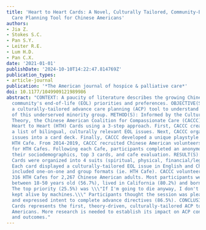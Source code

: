 ```yaml
---
title: 'Heart to Heart Cards: A Novel, Culturally Tailored, Community-Based Advance
  Care Planning Tool for Chinese Americans'
authors:
- Jia Z.
- Stokes S.C.
- Pan S.Y.
- Leiter R.E.
- Lum H.D.
- Pan C.X.
date: '2021-01-01'
publishDate: '2024-10-10T14:22:47.814769Z'
publication_types:
- article-journal
publication: '*The American journal of hospice & palliative care*'
doi: 10.1177/1049909121989986
abstract: "CONTEXT: A paucity of literature describes the growing Chinese American
  community's end-of-life (EOL) priorities and preferences. OBJECTIVE(S): Develop
  a culturally-tailored advance care planning (ACP) tool to understand the EOL preferences
  of this underserved minority group. METHOD(S): Informed by the Cultural Appropriateness
  Theory, the Chinese American Coalition for Compassionate Care (CACCC) developed
  Heart to Heart (HTH) Cards using a 3-step approach. First, CACCC created and refined
  a list of bilingual, culturally relevant EOL issues. Next, CACCC organized the EOL
  issues into a card deck. Finally, CACCC developed a unique playstyle of the cards-the
  HTH Cafe. From 2014-2019, CACCC recruited Chinese American volunteers and participants
  for HTH Cafes. Following each Cafe, participants completed an anonymous survey describing
  their sociodemographics, top 3 cards, and cafe evaluation. RESULT(S): The 54 HTH
  Cards were organized into 4 suits (spiritual, physical, financial/legal, and social).
  Each card displayed a culturally-tailored EOL issue in English and Chinese. Playstyles
  included one-on-one and group formats (ie. HTH Cafe). CACCC volunteers conducted
  316 HTH Cafes for 2,267 Chinese American adults. Most participants were female (61.6%),
  between 18-50 years old (56.7%), lived in California (80.2%) and born in Asia (74.3%).
  The top priority (25.5%) was \\\"If I'm going to die anyway, I don't want to be
  kept alive by machines.\\\" Participants thought the session was pleasant (99.5%)
  and expressed intent to complete advance directives (86.5%). CONCLUSION(S): HTH
  Cards represents the first, theory-driven, culturally-tailored ACP tool for Chinese
  Americans. More research is needed to establish its impact on ACP conversations
  and outcomes."
---
```

